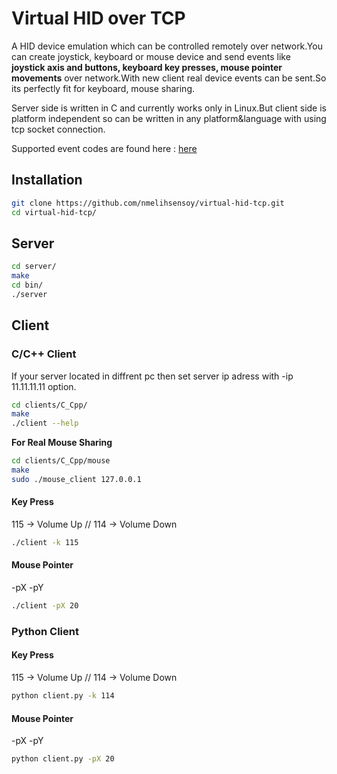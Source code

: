# Virtual HID over TCP

A HID device emulation which can be controlled remotely over network.You can create joystick, keyboard or mouse device and send events like **joystick axis and buttons, keyboard key presses, mouse pointer movements** over network.With new client real device events can be sent.So its perfectly fit for keyboard, mouse sharing. 

Server side is written in C and currently works only in Linux.But client side is platform independent so can be written in any platform&language with using tcp socket connection.

Supported event codes are found here : [here](https://github.com/torvalds/linux/blob/master/include/uapi/linux/input-event-codes.h)

## Installation

```sh
git clone https://github.com/nmelihsensoy/virtual-hid-tcp.git
cd virtual-hid-tcp/
```

## Server

```sh
cd server/
make
cd bin/
./server
```

## Client

### C/C++ Client

If your server located in diffrent pc then set server ip adress with -ip 11.11.11.11 option.

```sh
cd clients/C_Cpp/
make
./client --help
```

**For Real Mouse Sharing**

```sh
cd clients/C_Cpp/mouse
make
sudo ./mouse_client 127.0.0.1
```

#### Key Press

115 -> Volume Up // 114 -> Volume Down

```sh
./client -k 115
```

#### Mouse Pointer

-pX -pY

```sh
./client -pX 20
```

### Python Client

#### Key Press

115 -> Volume Up // 114 -> Volume Down

```sh
python client.py -k 114
```

#### Mouse Pointer

-pX -pY

```sh
python client.py -pX 20
```